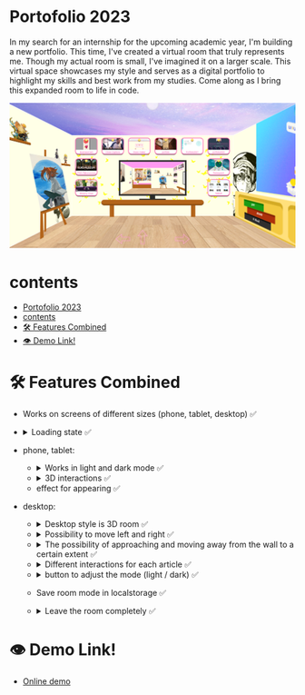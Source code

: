 # Portofolio 2023

In my search for an internship for the upcoming academic year, I'm building a new portfolio. This time, I've created a virtual room that truly represents me. Though my actual room is small, I've imagined it on a larger scale. This virtual space showcases my style and serves as a digital portfolio to highlight my skills and best work from my studies. Come along as I bring this expanded room to life in code.

<img src="./readmeimages/room-view-light-mode.png" alt="room-view-light-mode.png">

# contents 
- [Portofolio 2023](#portofolio-2023)
- [contents](#contents)
- [🛠️ Features Combined](#️-features-combined)
- [👁️ Demo Link!](#️-demo-link)


# 🛠️ Features Combined

- Works on screens of different sizes (phone, tablet, desktop) ✅
- <details>
    <summary>Loading state ✅</summary>
    <img src="./readmeimages/loading-state.png" alt="loading-state.png">
    </details>

- phone, tablet:
  - <details>
    <summary> Works in light and dark mode ✅</summary>
    <img src="./readmeimages/mobile-view-light-mode.png" alt="room-view-light-mode" width="45%">
    <img src="./readmeimages/mobile-view-dark-mode.png" alt="room-view-dark-mode" width="45%">
    </details>
  - <details>
    <summary> 3D interactions ✅</summary>
    <img src="./readmeimages/mobile-view-3d-list.png" alt="mobile-view-3d-list" width="90%">
    </details>
  - effect for appearing ✅

- desktop:
  
  - <details>
    <summary>Desktop style is 3D room ✅</summary>
    <img src="./readmeimages/room-view-light-mode.png" alt="mobile-view-3d-list" width="90%">
    </details>

  - <details>
    <summary>Possibility to move left and right ✅</summary>
    <img src="./readmeimages/mobile-view-3d-list.png" alt="mobile-view-3d-list" width="90%">
    </details>

  - <details>
    <summary>The possibility of approaching and moving away from the wall to a certain extent ✅</summary>
    <img src="./readmeimages/mobile-view-3d-list.png" alt="mobile-view-3d-list" width="90%">
    </details>

  - <details>
    <summary>Different interactions for each article ✅</summary>
    <img src="./readmeimages/room-view-dark-mode.png" alt="mobile-view-3d-list" width="90%">
    <img src="./readmeimages/mobile-view-3d-list.png" alt="mobile-view-3d-list" width="90%">
    <img src="./readmeimages/mobile-view-3d-list.png" alt="mobile-view-3d-list" width="90%">
    <img src="./readmeimages/mobile-view-3d-list.png" alt="mobile-view-3d-list" width="90%">

    </details>

  - <details>
    <summary>button to adjust the mode (light / dark) ✅</summary>
    <img src="./readmeimages/room-view-light-mode.png" alt="room-view-light-mode.png" width="90%">
    <img src="./readmeimages/room-view-dark-mode.png" alt="room-view-dark-mode.png" width="90%">

    </details>

  - Save room mode in localstorage ✅
  - <details>
    <summary>Leave the room completely ✅</summary>
    <img src="./readmeimages/mobile-view-3d-list.png" alt="mobile-view-3d-list" width="90%">
    </details>

# 👁️ Demo Link!

- [Online demo](https://sundouskanaan.github.io/portfolio2023/)